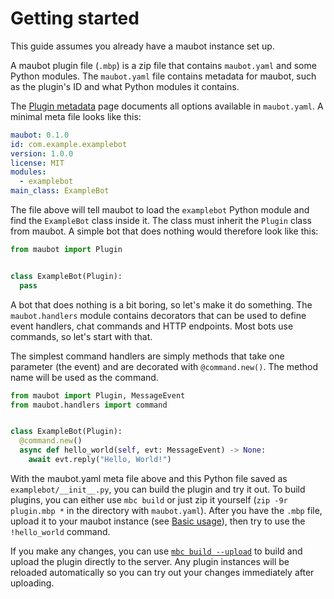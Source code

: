# Getting started

This guide assumes you already have a maubot instance set up.

A maubot plugin file (`.mbp`) is a zip file that contains `maubot.yaml` and some
Python modules. The `maubot.yaml` file contains metadata for maubot, such as the
plugin's ID and what Python modules it contains.

The [Plugin metadata](./plugin-metadata.md) page documents all options available
in `maubot.yaml`. A minimal meta file looks like this:

```yaml
maubot: 0.1.0
id: com.example.examplebot
version: 1.0.0
license: MIT
modules:
  - examplebot
main_class: ExampleBot
```

The file above will tell maubot to load the `examplebot` Python module and find
the `ExampleBot` class inside it. The class must inherit the `Plugin` class from
maubot. A simple bot that does nothing would therefore look like this:

```python
from maubot import Plugin


class ExampleBot(Plugin):
  pass
```

A bot that does nothing is a bit boring, so let's make it do something. The
`maubot.handlers` module contains decorators that can be used to define event
handlers, chat commands and HTTP endpoints. Most bots use commands, so let's
start with that.

The simplest command handlers are simply methods that take one parameter (the
event) and are decorated with `@command.new()`. The method name will be used as
the command.

```python
from maubot import Plugin, MessageEvent
from maubot.handlers import command


class ExampleBot(Plugin):
  @command.new()
  async def hello_world(self, evt: MessageEvent) -> None:
    await evt.reply("Hello, World!")
```

With the maubot.yaml meta file above and this Python file saved as
`examplebot/__init__.py`, you can build the plugin and try it out. To build
plugins, you can either use `mbc build` or just zip it yourself
(`zip -9r plugin.mbp *` in the directory with `maubot.yaml`). After you have
the `.mbp` file, upload it to your maubot instance (see [Basic usage]), then try
to use the `!hello_world` command.

If you make any changes, you can use [`mbc build --upload`] to build and upload
the plugin directly to the server. Any plugin instances will be reloaded
automatically so you can try out your changes immediately after uploading.

[Basic usage]: ../usage/basic.md

[`mbc build --upload`]: ../usage/cli/build.md

